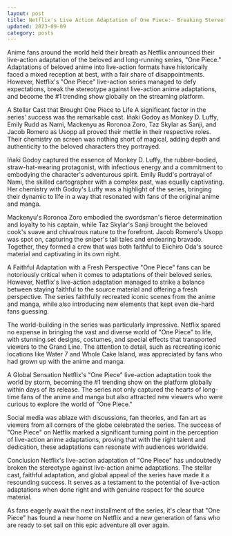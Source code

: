 ```yaml
---
layout: post
title: Netflix's Live Action Adaptation of One Piece:- Breaking Stereotypes and Taking the World by Storm
updated: 2023-09-09
category: posts
---
```


Anime fans around the world held their breath as Netflix announced their live-action adaptation of the beloved and long-running series, "One Piece." Adaptations of beloved anime into live-action formats have historically faced a mixed reception at best, with a fair share of disappointments. However, Netflix's "One Piece" live-action series managed to defy expectations, break the stereotype against live-action anime adaptations, and become the #1 trending show globally on the streaming platform.

A Stellar Cast that Brought One Piece to Life
A significant factor in the series' success was the remarkable cast. Iñaki Godoy as Monkey D. Luffy, Emily Rudd as Nami, Mackenyu as Roronoa Zoro, Taz Skylar as Sanji, and Jacob Romero as Usopp all proved their mettle in their respective roles. Their chemistry on screen was nothing short of magical, adding depth and authenticity to the beloved characters they portrayed.

Iñaki Godoy captured the essence of Monkey D. Luffy, the rubber-bodied, straw-hat-wearing protagonist, with infectious energy and a commitment to embodying the character's adventurous spirit. Emily Rudd's portrayal of Nami, the skilled cartographer with a complex past, was equally captivating. Her chemistry with Godoy's Luffy was a highlight of the series, bringing their dynamic to life in a way that resonated with fans of the original anime and manga.

Mackenyu's Roronoa Zoro embodied the swordsman's fierce determination and loyalty to his captain, while Taz Skylar's Sanji brought the beloved cook's suave and chivalrous nature to the forefront. Jacob Romero's Usopp was spot on, capturing the sniper's tall tales and endearing bravado. Together, they formed a crew that was both faithful to Eiichiro Oda's source material and captivating in its own right.

A Faithful Adaptation with a Fresh Perspective
"One Piece" fans can be notoriously critical when it comes to adaptations of their beloved series. However, Netflix's live-action adaptation managed to strike a balance between staying faithful to the source material and offering a fresh perspective. The series faithfully recreated iconic scenes from the anime and manga, while also introducing new elements that kept even die-hard fans guessing.

The world-building in the series was particularly impressive. Netflix spared no expense in bringing the vast and diverse world of "One Piece" to life, with stunning set designs, costumes, and special effects that transported viewers to the Grand Line. The attention to detail, such as recreating iconic locations like Water 7 and Whole Cake Island, was appreciated by fans who had grown up with the anime and manga.

A Global Sensation
Netflix's "One Piece" live-action adaptation took the world by storm, becoming the #1 trending show on the platform globally within days of its release. The series not only captured the hearts of long-time fans of the anime and manga but also attracted new viewers who were curious to explore the world of "One Piece."

Social media was ablaze with discussions, fan theories, and fan art as viewers from all corners of the globe celebrated the series. The success of "One Piece" on Netflix marked a significant turning point in the perception of live-action anime adaptations, proving that with the right talent and dedication, these adaptations can resonate with audiences worldwide.

Conclusion
Netflix's live-action adaptation of "One Piece" has undoubtedly broken the stereotype against live-action anime adaptations. The stellar cast, faithful adaptation, and global appeal of the series have made it a resounding success. It serves as a testament to the potential of live-action adaptations when done right and with genuine respect for the source material.

As fans eagerly await the next installment of the series, it's clear that "One Piece" has found a new home on Netflix and a new generation of fans who are ready to set sail on this epic adventure all over again.
